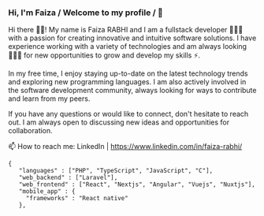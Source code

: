 ### Hi, I'm Faiza / Welcome to my profile / 🤯

Hi there 👋🏻! My name is Faiza RABHI and I am a fullstack developer 👩🏻‍💻 with a passion for creating innovative and intuitive software solutions. I have experience working with a variety of technologies and am always looking 🦸🏻‍♀️ for new opportunities to grow and develop my skills ⚡️.

In my free time, I enjoy staying up-to-date on the latest technology trends and exploring new programming languages. I am also actively involved in the software development community, always looking for ways to contribute and learn from my peers.

If you have any questions or would like to connect, don't hesitate to reach out. I am always open to discussing new ideas and opportunities for collaboration.




📫 How to reach me:  LinkedIn  | https://www.linkedin.com/in/faiza-rabhi/



```
{
   "languages" : ["PHP", "TypeScript", "JavaScript", "C"],
   "web_backend" : ["Laravel"],
   "web_frontend" : ["React", "Nextjs", "Angular", "Vuejs", "Nuxtjs"],
   "mobile_app" : {
     "frameworks" : "React native"
   },

```

<!--
**Faizarabhi/Faizarabhi** is a ✨ _special_ ✨ repository because its `README.md` (this file) appears on your GitHub profile.

Here are some ideas to get you started:

- 🔭 I’m currently working on ...
- 🌱 I’m currently learning Laravel and VueJS
- 👯 I’m looking to collaborate on ...
- 🤔 I’m looking for help with ...
- 💬 Ask me about Code
- 📫 How to reach me: Twitter, LinkedIn
- 😄 Pronouns: ...
- ⚡ Fun fact: ...


-------------------------

[![Faizarabhi's GitHub stats](https://github-readme-stats.vercel.app/api?username=Faizarabhi)](https://github.com/Faizarabhi/github-readme-stats)


[![GitHub Streak](https://github-readme-streak-stats.herokuapp.com/?user=Faizarabhi&theme=dark&background=000000)](https://git.io/streak-stats)-->
